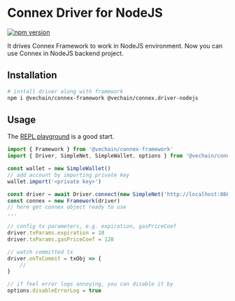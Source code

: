# Connex Driver for NodeJS

[![npm version](https://badge.fury.io/js/%40vechain%2Fconnex.driver-nodejs.svg)](https://badge.fury.io/js/%40vechain%2Fconnex.driver-nodejs)

It drives Connex Framework to work in NodeJS environment. Now you can use Connex in NodeJS backend project.

## Installation

```bash
# install driver along with framework
npm i @vechain/connex-framework @vechain/connex.driver-nodejs
```

## Usage

The [REPL playground](https://github.com/vechain/connex-repl) is a good start.


```typescript
import { Framework } from '@vechain/connex-framework'
import { Driver, SimpleNet, SimpleWallet, options } from '@vechain/connex.driver-nodejs'

const wallet = new SimpleWallet()
// add account by importing private key
wallet.import('<private key>')

const driver = await Driver.connect(new SimpleNet('http://localhost:8669/'), wallet)
const connex = new Framework(driver)
// here get connex object ready to use
...

// config tx parameters, e.g. expiration, gasPriceCoef
driver.txParams.expiration = 18
driver.txParams.gasPriceCoef = 128

// watch committed tx
driver.onTxCommit = txObj => {
    // 
}

// if feel error logs annoying, you can disable it by
options.disableErrorLog = true
```